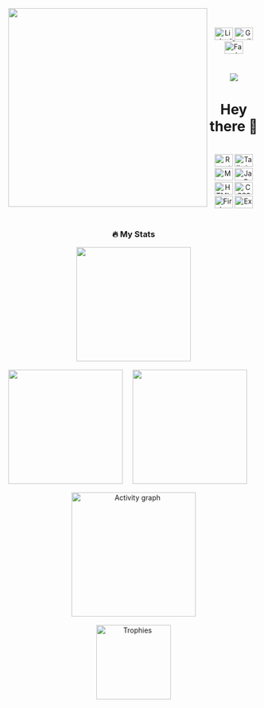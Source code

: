 <img align="left" height="400" src="https://img.freepik.com/free-vector/web-development-programmer-engineering-coding-website-augmented-reality-interface-screens-developer-project-engineer-programming-software-application-design-cartoon-illustration_107791-3863.jpg" />

#

<div align="center">

  <a href="https://www.linkedin.com/in/цветан-марков-270805290" target="_blank">
    <img src="https://raw.githubusercontent.com/maurodesouza/profile-readme-generator/master/src/assets/icons/social/linkedin/default.svg" width="37" height="25" alt="LinkedIn" />
  </a>
  <a href="mailto:markowcvetan@gmail.com" target="_blank">
    <img src="https://raw.githubusercontent.com/maurodesouza/profile-readme-generator/master/src/assets/icons/social/gmail/default.svg" width="37" height="25" alt="Gmail" />
  </a>
  <a href="https://www.facebook.com/profile.php?id=61553067962651" target="_blank">
    <img src="https://raw.githubusercontent.com/maurodesouza/profile-readme-generator/master/src/assets/icons/social/facebook/default.svg" width="37" height="25" alt="Facebook" />
  </a>

</div>

#

<div align="center">
  <img src="https://visitor-badge.laobi.icu/badge?page_id=TpMarkov.TpMarkov" />
</div>

#

<h1 align="center">Hey there 👋</h1>

#

<div align="center">
  <img src="https://cdn.simpleicons.org/react/61DAFB" width="37" height="25" alt="React" />
  <img src="https://cdn.simpleicons.org/tailwindcss/06B6D4" width="37" height="25" alt="Tailwind CSS" />
  <img src="https://cdn.simpleicons.org/mongodb/47A248" width="37" height="25" alt="MongoDB" />
  <img src="https://cdn.simpleicons.org/javascript/F7DF1E" width="37" height="25" alt="JavaScript" />
  <img src="https://cdn.simpleicons.org/html5/E34F26" width="37" height="25" alt="HTML5" />
  <img src="https://cdn.simpleicons.org/css3/1572B6" width="37" height="25" alt="CSS3" />
  <img src="https://cdn.jsdelivr.net/gh/devicons/devicon/icons/firebase/firebase-plain.svg" width="37" height="25" alt="Firebase" />
  <img src="https://cdn.simpleicons.org/express/000000" width="37" height="25" alt="Express" />
</div>

#

<h3 align="center">🔥 My Stats</h3>

<!-- First Line: GitHub Stats -->
<div align="center">
  <img src="https://github-readme-stats.vercel.app/api?username=TpMarkov&show_icons=true&include_all_commits=true&count_private=true&theme=default&hide_border=true" height="230" />
</div>

<br/>

<!-- Second Line: Streak Stats + Top Languages -->
<div align="center" style="display: flex; gap: 20px;">
  <img src="https://streak-stats.demolab.com?user=TpMarkov&theme=default&hide_border=true&border_radius=5" height="230" />
  <img src="https://github-readme-stats.vercel.app/api/top-langs?username=TpMarkov&layout=compact&langs_count=6&theme=default&hide_border=true" height="230" />
</div>

<br/>

<!-- Third Line: Contribution Graph -->
<div align="center">
  <img src="https://github-readme-activity-graph.vercel.app/graph?username=TpMarkov&area=true&hide_border=true&theme=light" height="250" alt="Activity graph" />
</div>

<br/>

<!-- Trophies -->
<div align="center">
  <img src="https://github-profile-trophy.vercel.app/?username=TpMarkov&theme=flat&column=6" height="150" alt="Trophies" />
</div>

#

